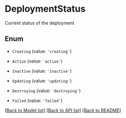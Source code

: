 # DeploymentStatus

Current status of the deployment

## Enum

* `Creating` (value: `'creating'`)

* `Active` (value: `'active'`)

* `Inactive` (value: `'inactive'`)

* `Updating` (value: `'updating'`)

* `Destroying` (value: `'destroying'`)

* `Failed` (value: `'failed'`)

[[Back to Model list]](../README.md#documentation-for-models) [[Back to API list]](../README.md#documentation-for-api-endpoints) [[Back to README]](../README.md)
